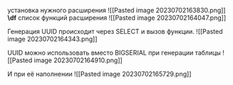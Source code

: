 установка нужного расширения
![[Pasted image 20230702163830.png]]
__\\df__ список функций расширения
![[Pasted image 20230702164047.png]]

Генерация UUID происходит через SELECT и вызов функции.
![[Pasted image 20230702164343.png]]

UUID можно использовать вместо BIGSERIAL при генерации таблицы
![[Pasted image 20230702164910.png]]

И при её наполнении
![[Pasted image 20230702165729.png]]

